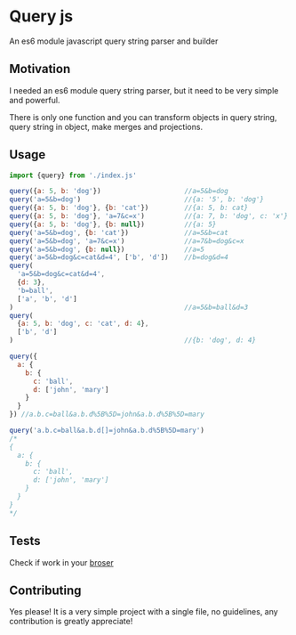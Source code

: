 # Query js
An es6 module javascript query string parser and builder

## Motivation
I needed an es6 module query string parser, but it need to be very simple and
powerful.

There is only one function and you can transform objects in query string, query
string in object, make merges and projections.

## Usage
```js
import {query} from './index.js'

query({a: 5, b: 'dog'})                     //a=5&b=dog
query('a=5&b=dog')                          //{a: '5', b: 'dog'}
query({a: 5, b: 'dog'}, {b: 'cat'})         //{a: 5, b: cat}
query({a: 5, b: 'dog'}, 'a=7&c=x')          //{a: 7, b: 'dog', c: 'x'}
query({a: 5, b: 'dog'}, {b: null})          //{a: 5}
query('a=5&b=dog', {b: 'cat'})              //a=5&b=cat
query('a=5&b=dog', 'a=7&c=x')               //a=7&b=dog&c=x
query('a=5&b=dog', {b: null})               //a=5
query('a=5&b=dog&c=cat&d=4', ['b', 'd'])    //b=dog&d=4
query(
  'a=5&b=dog&c=cat&d=4',
  {d: 3},
  'b=ball',
  ['a', 'b', 'd']
)                                           //a=5&b=ball&d=3
query(
  {a: 5, b: 'dog', c: 'cat', d: 4},
  ['b', 'd']
)                                           //{b: 'dog', d: 4}

query({
  a: {
    b: {
      c: 'ball',
      d: ['john', 'mary']
    }
  }
}) //a.b.c=ball&a.b.d%5B%5D=john&a.b.d%5B%5D=mary

query('a.b.c=ball&a.b.d[]=john&a.b.d%5B%5D=mary')
/*
{
  a: {
    b: {
      c: 'ball',
      d: ['john', 'mary']
    }
  }
}
*/
```

## Tests
Check if work in your [broser](https://marcodpt.github.io/query/)

## Contributing
Yes please! It is a very simple project with a single file, no guidelines, any
contribution is greatly appreciate!
